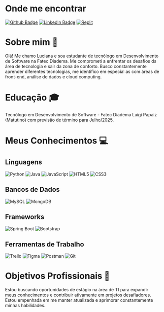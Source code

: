 # Onde me encontrar 
[![Github Badge](https://img.shields.io/badge/-Github-6f42c1?style=flat-square&logo=Github&logoColor=white)](https://github.com/luciananvsnascimento)
[![LinkedIn Badge](https://img.shields.io/badge/-LinkedIn-6f42c1?style=flat-square&logo=LinkedIn&logoColor=white)](https://www.linkedin.com/in/luciana-neves-nascimento/)
[![Replit](https://img.shields.io/badge/-Replit-6f42c1?style=flat-square&logo=replit&logoColor=white)](https://replit.com/@lucianaNvs7)

# Sobre mim 💜

Olá! Me chamo Luciana e sou estudante de tecnólogo em Desenvolvimento de Software na Fatec Diadema. Me comprometi a enfrentar os desafios da área de tecnologia e sair da zona de conforto. Busco constantemente aprender diferentes tecnologias, me identifico em especial as com áreas de front-end, análise de dados e cloud computing.

# Educação 🎓

Tecnólogo em Desenvolvimento de Software - Fatec Diadema Luigi Papaiz (Matutino) com previsão de término para Julho/2025.

# Meus Conhecimentos 💻

## Linguagens 
![Python](https://img.shields.io/badge/-Python-6f42c1?style=flat-square&logo=python&logoColor=white)
![Java](https://img.shields.io/badge/-Java-6f42c1?style=flat-square&logo=java&logoColor=white)
![JavaScript](https://img.shields.io/badge/-JavaScript-6f42c1?style=flat-square&logo=javascript&logoColor=white)
![HTML5](https://img.shields.io/badge/-HTML5-6f42c1?style=flat-square&logo=html5&logoColor=white)
![CSS3](https://img.shields.io/badge/-CSS3-6f42c1?style=flat-square&logo=css3&logoColor=white)


## Bancos de Dados
![MySQL](https://img.shields.io/badge/-MySQL-6f42c1?style=flat-square&logo=mysql&logoColor=white)
![MongoDB](https://img.shields.io/badge/-MongoDB-6f42c1?style=flat-square&logo=mongodb&logoColor=white)

## Frameworks
![Spring Boot](https://img.shields.io/badge/-Spring%20Boot-6f42c1?style=flat-square&logo=spring&logoColor=white)
![Bootstrap](https://img.shields.io/badge/-Bootstrap-6f42c1?style=flat-square&logo=bootstrap&logoColor=white)

## Ferramentas de Trabalho
![Trello](https://img.shields.io/badge/-Trello-6f42c1?style=flat-square&logo=trello&logoColor=white)
![Figma](https://img.shields.io/badge/-Figma-6f42c1?style=flat-square&logo=figma&logoColor=white)
![Postman](https://img.shields.io/badge/-Postman-6f42c1?style=flat-square&logo=postman&logoColor=white)
![Git](https://img.shields.io/badge/-Git-6f42c1?style=flat-square&logo=git&logoColor=white)

# Objetivos Profissionais 🚀

Estou buscando oportunidades de estágio na área de TI para expandir meus conhecimentos e contribuir ativamente em projetos desafiadores. Estou empenhada em me manter atualizada e aprimorar constantemente minhas habilidades.
